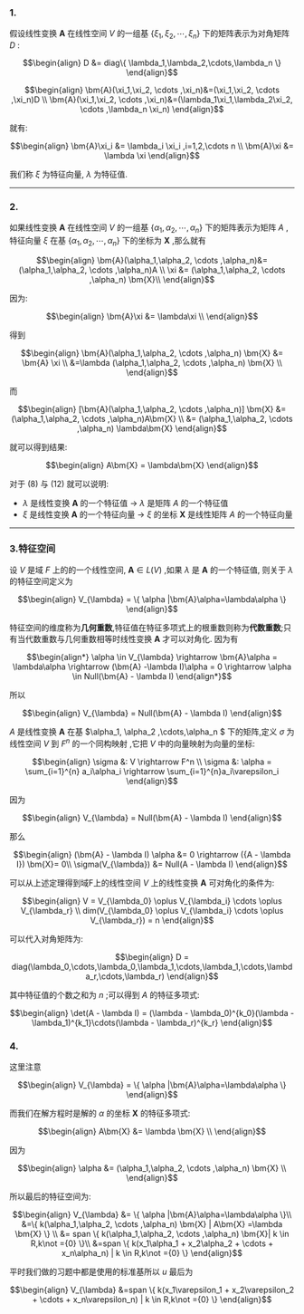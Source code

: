 ### 1.
假设线性变换 $\bm{A}$ 在线性空间 $V$ 的一组基 $\{ \xi_1,\xi_2, \cdots ,\xi_n \}$ 下的矩阵表示为对角矩阵 $D$ :

$$\begin{align}
    D &= diag\{ \lambda_1,\lambda_2,\cdots,\lambda_n  \}
\end{align}$$


$$\begin{align}
    \bm{A}(\xi_1,\xi_2, \cdots ,\xi_n)&=(\xi_1,\xi_2, \cdots ,\xi_n)D \\
    \bm{A}(\xi_1,\xi_2, \cdots ,\xi_n)&=(\lambda_1\xi_1,\lambda_2\xi_2, \cdots ,\lambda_n \xi_n)
\end{align}$$

就有:

$$\begin{align}
    \bm{A}\xi_i &= \lambda_i \xi_i ,i=1,2,\cdots n \\
    \bm{A}\xi &= \lambda \xi
\end{align}$$

我们称 $\xi$ 为特征向量, $\lambda$ 为特征值.

---

### 2.

如果线性变换 $\bm{A}$ 在线性空间 $V$ 的一组基 $\{ \alpha_1,\alpha_2, \cdots ,\alpha_n \}$ 下的矩阵表示为矩阵 $A$ , 特征向量 $\xi$ 在基 $\{ \alpha_1,\alpha_2, \cdots ,\alpha_n \}$ 下的坐标为 $\bm{X}$ ,那么就有

$$\begin{align}
    \bm{A}(\alpha_1,\alpha_2, \cdots ,\alpha_n)&=(\alpha_1,\alpha_2, \cdots ,\alpha_n)A \\
     \xi &= (\alpha_1,\alpha_2, \cdots ,\alpha_n) \bm{X}\\
\end{align}$$

因为:

$$\begin{align}
        \bm{A}\xi &= \lambda\xi \\
\end{align}$$

得到

$$\begin{align}
    \bm{A}(\alpha_1,\alpha_2, \cdots ,\alpha_n) \bm{X} &= \bm{A} \xi \\
    &=\lambda (\alpha_1,\alpha_2, \cdots ,\alpha_n) \bm{X} \\
\end{align}$$

而

$$\begin{align}
    [\bm{A}(\alpha_1,\alpha_2, \cdots ,\alpha_n)] \bm{X} &=   (\alpha_1,\alpha_2, \cdots ,\alpha_n)A\bm{X} \\
    &= (\alpha_1,\alpha_2, \cdots ,\alpha_n) \lambda\bm{X}
\end{align}$$


就可以得到结果:


$$\begin{align}
        A\bm{X} = \lambda\bm{X}
\end{align}$$

对于 $(8)$ 与 $(12)$ 就可以说明:
* $\lambda$ 是线性变换 $\bm{A}$ 的一个特征值 $\rightarrow$ $\lambda$ 是矩阵 $A$ 的一个特征值 
*  $\xi$ 是线性变换 $\bm{A}$ 的一个特征向量 $\rightarrow$ $\xi$ 的坐标 $\bm{X}$ 是线性矩阵 $A$ 的一个特征向量

---

### 3.特征空间
设 $V$ 是域 $F$ 上的的一个线性空间, $\bm{A} \in L(V)$ ,如果 $\lambda$ 是 $\bm{A}$ 的一个特征值, 则关于 $\lambda$ 的特征空间定义为

$$\begin{align}
    V_{\lambda} = \{ \alpha |\bm{A}\alpha=\lambda\alpha \}
\end{align}$$

特征空间的维度称为**几何重数**,特征值在特征多项式上的根重数则称为**代数重数**;只有当代数重数与几何重数相等时线性变换 $\bm{A}$ 才可以对角化.
因为有

$$\begin{align*}
    \alpha \in V_{\lambda} \rightarrow \bm{A}\alpha = \lambda\alpha \rightarrow (\bm{A} -\lambda I)\alpha = 0 \rightarrow \alpha \in Null(\bm{A} - \lambda I)
\end{align*}$$

所以

$$\begin{align}
    V_{\lambda} = Null(\bm{A} - \lambda I)
\end{align}$$

$A$ 是线性变换 $\bm{A}$ 在基 $\alpha_1, \alpha_2 ,\cdots,\alpha_n $ 下的矩阵,定义 $\sigma$ 为线性空间 $V$ 到 $F^n$ 的一个同构映射 ,它把 $V$ 中的向量映射为向量的坐标:

$$\begin{align}
    \sigma &: V \rightarrow F^n \\
    \sigma &: \alpha = \sum_{i=1}^{n} a_i\alpha_i \rightarrow \sum_{i=1}^{n}a_i\varepsilon_i
\end{align}$$

因为

$$\begin{align}
    V_{\lambda} = Null(\bm{A} - \lambda I)
\end{align}$$

那么

$$\begin{align}
(\bm{A} - \lambda I) \alpha &= 0 \rightarrow ({A - \lambda I}) \bm{X}= 0\\
    \sigma(V_{\lambda}) &= Null(A - \lambda I)
\end{align}$$

可以从上述定理得到域F上的线性空间 $V$ 上的线性变换 $\bm{A}$ 可对角化的条件为:

$$\begin{align}
    V = V_{\lambda_0} \oplus V_{\lambda_i} \cdots \oplus V_{\lambda_r} \\
    dim(V_{\lambda_0} \oplus V_{\lambda_i} \cdots \oplus V_{\lambda_r}) = n
\end{align}$$

可以代入对角矩阵为:

$$\begin{align}
    D = diag(\lambda_0,\cdots,\lambda_0,\lambda_1,\cdots,\lambda_1,\cdots,\lambda_r,\cdots,\lambda_r)
\end{align}$$

其中特征值的个数之和为 $n$ ;可以得到 $A$ 的特征多项式:

$$\begin{align}
    \det(A - \lambda I) = (\lambda - \lambda_0)^{k_0}(\lambda - \lambda_1)^{k_1}\cdots(\lambda - \lambda_r)^{k_r}
\end{align}$$


### 4.
这里注意

$$\begin{align}
    V_{\lambda} = \{ \alpha |\bm{A}\alpha=\lambda\alpha \}
\end{align}$$

而我们在解方程时是解的 $\alpha$ 的坐标 $\bm{X}$ 的特征多项式:

$$\begin{align}
    A\bm{X} &= \lambda \bm{X} \\
\end{align}$$

因为

$$\begin{align}
    \alpha &= (\alpha_1,\alpha_2, \cdots ,\alpha_n) \bm{X} \\
\end{align}$$

所以最后的特征空间为:

$$\begin{align}
    V_{\lambda} &= \{ \alpha |\bm{A}\alpha=\lambda\alpha \}\\ &=\{ k(\alpha_1,\alpha_2, \cdots ,\alpha_n) \bm{X} | A\bm{X} =\lambda \bm{X} \} \\
    &= span \{ k(\alpha_1,\alpha_2, \cdots ,\alpha_n) \bm{X}| k \in R,k\not ={0} \}\\
    &=span \{ k(x_1\alpha_1 + x_2\alpha_2 +  \cdots + x_n\alpha_n) | k \in R,k\not ={0} \}
\end{align}$$

平时我们做的习题中都是使用的标准基所以 $u$ 最后为

$$\begin{align}
    V_{\lambda} 
    &=span \{ k(x_1\varepsilon_1 + x_2\varepsilon_2 +  \cdots + x_n\varepsilon_n) | k \in R,k\not ={0} \}
\end{align}$$